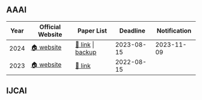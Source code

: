 ## AAAI
| Year | Official Website | Paper List                                                                                                                                  | Deadline | Notification |
| ---------- | ---------- |---------------------------------------------------------------------------------------------------------------------------------------------| ---------- | ---------- |
| 2024| [🏠 website](https://aaai.org/aaai-conference/)| [🔗 link](https://aaai.org/wp-content/uploads/2024/02/AAAI-24_Main_2024-02-01.pdf) &#124; [backup](https://github.com/h2soong/scientific-research/blob/main/artificial_intelligence/aaai/2024/AAAI-24_Main_2024-02-01.pdf) | 2023-08-15| 2023-11-09|
| 2023| [🏠 website](https://aaai.org/Conferences/AAAI-23/)| [🔗 link](https://dblp.org/db/conf/aaai/aaai2023.html)                                                                                      | 2022-08-15| |

## IJCAI
